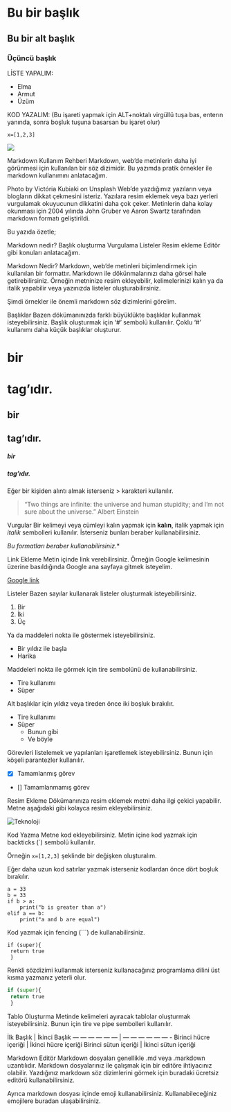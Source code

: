# Bu bir başlık
## Bu bir alt başlık
### Üçüncü başlık


LİSTE YAPALIM:
- Elma
- Armut
- Üzüm


KOD YAZALIM: (Bu işareti yapmak için ALT+noktalı virgüllü tuşa bas, enterın yanında, sonra boşluk tuşuna basarsan bu işaret olur)

`x=[1,2,3]`





![](https://images.unsplash.com/photo-1457131760772-7017c6180f05?ixlib=rb-1.2.1&ixid=MnwxMjA3fDB8MHxwaG90by1wYWdlfHx8fGVufDB8fHx8&auto=format&fit=crop&w=1453&q=80)

Markdown Kullanım Rehberi
Markdown, web’de metinlerin daha iyi görünmesi için kullanılan bir söz dizimidir. Bu yazımda pratik örnekler ile markdown kullanımını anlatacağım.


Photo by Victória Kubiaki on Unsplash
Web’de yazdığımız yazıların veya blogların dikkat çekmesini isteriz. Yazılara resim eklemek veya bazı yerleri vurgulamak okuyucunun dikkatini daha çok çeker. Metinlerin daha kolay okunması için 2004 yılında John Gruber ve Aaron Swartz tarafından markdown formatı geliştirildi.

Bu yazıda özetle;

Markdown nedir?
Başlık oluşturma
Vurgulama
Listeler
Resim ekleme
Editör
gibi konuları anlatacağım.

Markdown Nedir?
Markdown, web’de metinleri biçimlendirmek için kullanılan bir formattır. Markdown ile dökünmalarınızı daha görsel hale getirebilirsiniz. Örneğin metninize resim ekleyebilir, kelimelerinizi kalın ya da italik yapabilir veya yazınızda listeler oluşturabilirsiniz.

Şimdi örnekler ile önemli markdown söz dizimlerini görelim.

Başlıklar
Bazen dökümanınızda farklı büyüklükte başlıklar kullanmak isteyebilirsiniz. Başlık oluşturmak için ‘#’ sembolü kullanılır. Çoklu ‘#’ kullanımı daha küçük başlıklar oluşturur.

# bir <h1> tag’ıdır.
## bir <h2> tag’ıdır.
##### bir <h5> tag’ıdır.

Eğer bir kişiden alıntı almak isterseniz > karakteri kullanılır.

> “Two things are infinite: the universe and human stupidity; and I’m not sure about the universe.” Albert Einstein

Vurgular
Bir kelimeyi veya cümleyi kalın yapmak için **kalın**, italik yapmak için *italik* sembolleri kullanılır. İsterseniz bunları beraber kullanabilirsiniz.

*Bu formatları *beraber* kullanabilirsiniz.**

Link Ekleme
Metin içinde link verebilirsiniz. Örneğin Google kelimesinin üzerine basıldığında Google ana sayfaya gitmek isteyelim.

[Google link](http://google.com)

Listeler
Bazen sayılar kullanarak listeler oluşturmak isteyebilirsiniz.

1. Bir
2. İki
3. Üç

Ya da maddeleri nokta ile göstermek isteyebilirsiniz.

* Bir yıldız ile başla
* Harika

Maddeleri nokta ile görmek için tire sembolünü de kullanabilirsiniz.

- Tire kullanımı
- Süper

Alt başlıklar için yıldız veya tireden önce iki boşluk bırakılır.

- Tire kullanımı
- Süper
  - Bunun gibi
  - Ve böyle

Görevleri listelemek ve yapılanları işaretlemek isteyebilirsiniz. Bunun için köşeli parantezler kullanılır.

- [x] Tamamlanmış görev
- [] Tamamlanmamış görev

Resim Ekleme
Dökümanınıza resim eklemek metni daha ilgi çekici yapabilir. Metne aşağıdaki gibi kolayca resim ekleyebilirsiniz.

![Teknoloji](https://images.unsplash.com/photo-1575755049931-8338ad979f7c?ixid=MXwxMjA3fDB8MHxwaG90by1wYWdlfHx8fGVufDB8fHw%3D&ixlib=rb-1.2.1&auto=format&fit=crop&w=667&q=80)

Kod Yazma
Metne kod ekleyebilirsiniz. Metin içine kod yazmak için backticks (`) sembolü kullanılır.

Örneğin `x=[1,2,3]` şeklinde bir değişken oluşturalım.

Eğer daha uzun kod satırlar yazmak isterseniz kodlardan önce dört boşluk bırakılır.

    a = 33
    b = 33
    if b > a:
        print("b is greater than a")
    elif a == b:
        print("a and b are equal")

Kod yazmak için fencing (```) de kullanabilirsiniz.

```
if (super){
 return true
 }
```

Renkli sözdizimi kullanmak isterseniz kullanacağınız programlama dilini üst kısma yazmanız yeterli olur.

``` python
if (super){
 return true
 }
```

Tablo Oluşturma
Metinde kelimeleri ayıracak tablolar oluşturmak isteyebilirsiniz. Bunun için tire ve pipe sembolleri kullanılır.

İlk Başlık | İkinci Başlık
 — — — — — — | — — — — — — -
Birinci hücre içeriği | İkinci hücre içeriği
Birinci sütun içeriği | İkinci sütun içeriği

Markdown Editör
Markdown dosyaları genellikle .md veya .markdown uzantılıdır. Markdown dosyalarınız ile çalışmak için bir editöre ihtiyacınız olabilir. Yazdığınız markdown söz dizimlerini görmek için buradaki ücretsiz editörü kullanabilirsiniz.

Ayrıca markdown dosyası içinde emoji kullanabilirsiniz. Kullanabileceğiniz emojilere buradan ulaşabilirsiniz.
